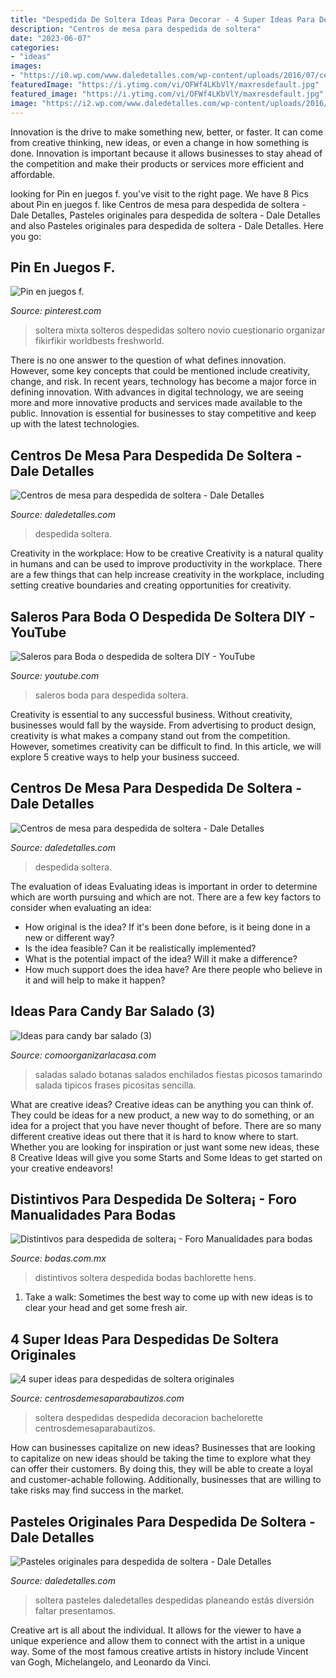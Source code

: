 ```yaml
---
title: "Despedida De Soltera Ideas Para Decorar - 4 Super Ideas Para Despedidas De Soltera Originales"
description: "Centros de mesa para despedida de soltera"
date: "2023-06-07"
categories:
- "ideas"
images:
- "https://i0.wp.com/www.daledetalles.com/wp-content/uploads/2016/07/centro-de-mesa-para-despedida-de-soltera2.jpg"
featuredImage: "https://i.ytimg.com/vi/OFWf4LKbVlY/maxresdefault.jpg"
featured_image: "https://i.ytimg.com/vi/OFWf4LKbVlY/maxresdefault.jpg"
image: "https://i2.wp.com/www.daledetalles.com/wp-content/uploads/2016/07/pastel-para-despedida-de-soltera24.jpg?resize=500%2C667"
---
```



Innovation is the drive to make something new, better, or faster. It can come from creative thinking, new ideas, or even a change in how something is done. Innovation is important because it allows businesses to stay ahead of the competition and make their products or services more efficient and affordable.

	

		
looking for Pin en juegos f. you've visit to the right page. We have 8 Pics about Pin en juegos f. like Centros de mesa para despedida de soltera - Dale Detalles, Pasteles originales para despedida de soltera - Dale Detalles and also Pasteles originales para despedida de soltera - Dale Detalles. Here you go:
		
    
## Pin En Juegos F.

<img loading=lazy src="https://i.pinimg.com/736x/00/ef/0c/00ef0c02122d22f809b22b531b9bcfdf.jpg" onerror="this.onerror=null;this.src='https://tse4.mm.bing.net/th?id=OIP.qJIEOQAsHrwq-hUJRfPmFgHaNL&amp;pid=15.1';" alt="Pin en juegos f.">

_Source: pinterest.com_

>soltera mixta solteros despedidas soltero novio cuestionario organizar fikirfikir worldbests freshworld. 

	

There is no one answer to the question of what defines innovation. However, some key concepts that could be mentioned include creativity, change, and risk. In recent years, technology has become a major force in defining innovation. With advances in digital technology, we are seeing more and more innovative products and services made available to the public. Innovation is essential for businesses to stay competitive and keep up with the latest technologies.

    
## Centros De Mesa Para Despedida De Soltera - Dale Detalles

<img loading=lazy src="https://i2.wp.com/www.daledetalles.com/wp-content/uploads/2016/07/centros-de-mesa-para-despedida-de-soltera.jpg" onerror="this.onerror=null;this.src='https://tse1.mm.bing.net/th?id=OIP.3xecuWE_JAwfkfAoJTuWFADMEy&amp;pid=15.1';" alt="Centros de mesa para despedida de soltera - Dale Detalles">

_Source: daledetalles.com_

>despedida soltera. 

	

Creativity in the workplace: How to be creative
Creativity is a natural quality in humans and can be used to improve productivity in the workplace. There are a few things that can help increase creativity in the workplace, including setting creative boundaries and creating opportunities for creativity.

    
## Saleros Para Boda O Despedida De Soltera DIY - YouTube

<img loading=lazy src="https://i.ytimg.com/vi/OFWf4LKbVlY/maxresdefault.jpg" onerror="this.onerror=null;this.src='https://tse2.mm.bing.net/th?id=OIP.ZbCFgaj1s1KvffCZsBK8rAHaEK&amp;pid=15.1';" alt="Saleros para Boda o despedida de soltera DIY - YouTube">

_Source: youtube.com_

>saleros boda para despedida soltera. 

	

Creativity is essential to any successful business. Without creativity, businesses would fall by the wayside. From advertising to product design, creativity is what makes a company stand out from the competition. However, sometimes creativity can be difficult to find. In this article, we will explore 5 creative ways to help your business succeed.

    
## Centros De Mesa Para Despedida De Soltera - Dale Detalles

<img loading=lazy src="https://i0.wp.com/www.daledetalles.com/wp-content/uploads/2016/07/centro-de-mesa-para-despedida-de-soltera2.jpg" onerror="this.onerror=null;this.src='https://tse1.mm.bing.net/th?id=OIP.9W3idiHWZOWfmnZYjtxRbwHaJ4&amp;pid=15.1';" alt="Centros de mesa para despedida de soltera - Dale Detalles">

_Source: daledetalles.com_

>despedida soltera. 

	

The evaluation of ideas
Evaluating ideas is important in order to determine which are worth pursuing and which are not. There are a few key factors to consider when evaluating an idea:
- How original is the idea? If it's been done before, is it being done in a new or different way?
- Is the idea feasible? Can it be realistically implemented?
- What is the potential impact of the idea? Will it make a difference?
- How much support does the idea have? Are there people who believe in it and will help to make it happen?

    
## Ideas Para Candy Bar Salado (3)

<img loading=lazy src="https://comoorganizarlacasa.com/wp-content/uploads/2016/04/Ideas-para-candy-bar-salado-3.jpg" onerror="this.onerror=null;this.src='https://tse4.mm.bing.net/th?id=OIP.I40rV_-dNotaS7HgotKs8wHaJ4&amp;pid=15.1';" alt="Ideas para candy bar salado (3)">

_Source: comoorganizarlacasa.com_

>saladas salado botanas salados enchilados fiestas picosos tamarindo salada tipicos frases picositas sencilla. 

	

What are creative ideas?
Creative ideas can be anything you can think of. They could be ideas for a new product, a new way to do something, or an idea for a project that you have never thought of before. There are so many different creative ideas out there that it is hard to know where to start. Whether you are looking for inspiration or just want some new ideas, these 8 Creative Ideas will give you some Starts and Some Ideas to get started on your creative endeavors!

    
## Distintivos Para Despedida De Soltera¡ - Foro Manualidades Para Bodas

<img loading=lazy src="https://cdn0.bodas.com.mx/usr/9/1/3/4/cfb_561761.jpg" onerror="this.onerror=null;this.src='https://tse2.mm.bing.net/th?id=OIP.kGZvkEeFPYDi902WM8zpkgAAAA&amp;pid=15.1';" alt="Distintivos para despedida de soltera¡ - Foro Manualidades para bodas">

_Source: bodas.com.mx_

>distintivos soltera despedida bodas bachlorette hens. 

	

1. Take a walk: Sometimes the best way to come up with new ideas is to clear your head and get some fresh air.

    
## 4 Super Ideas Para Despedidas De Soltera Originales

<img loading=lazy src="https://centrosdemesaparabautizos.com/wp-content/uploads/2019/08/imagenes-de-despedidas-de-soltera-originales.jpg" onerror="this.onerror=null;this.src='https://tse4.mm.bing.net/th?id=OIP.noo7iwar_7rwPJAIAkb55wAAAA&amp;pid=15.1';" alt="4 super ideas para despedidas de soltera originales">

_Source: centrosdemesaparabautizos.com_

>soltera despedidas despedida decoracion bachelorette centrosdemesaparabautizos. 

	

How can businesses capitalize on new ideas?
Businesses that are looking to capitalize on new ideas should be taking the time to explore what they can offer their customers. By doing this, they will be able to create a loyal and customer-achable following. Additionally, businesses that are willing to take risks may find success in the market.

    
## Pasteles Originales Para Despedida De Soltera - Dale Detalles

<img loading=lazy src="https://i2.wp.com/www.daledetalles.com/wp-content/uploads/2016/07/pastel-para-despedida-de-soltera24.jpg?resize=500%2C667" onerror="this.onerror=null;this.src='https://tse3.mm.bing.net/th?id=OIP.PEvCNJpvK75MUv03NTlXTgHaJ4&amp;pid=15.1';" alt="Pasteles originales para despedida de soltera - Dale Detalles">

_Source: daledetalles.com_

>soltera pasteles daledetalles despedidas planeando estás diversión faltar presentamos. 

	

Creative art is all about the individual. It allows for the viewer to have a unique experience and allow them to connect with the artist in a unique way. Some of the most famous creative artists in history include Vincent van Gogh, Michelangelo, and Leonardo da Vinci.

